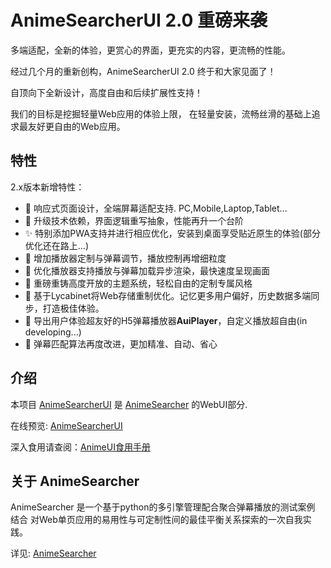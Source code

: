 # AnimeSearcherUI 2.0 重磅来袭

多端适配，全新的体验，更赏心的界面，更充实的内容，更流畅的性能。

经过几个月的重新创构，AnimeSearcherUI 2.0 终于和大家见面了！

自顶向下全新设计，高度自由和后续扩展性支持！

我们的目标是挖掘轻量Web应用的体验上限，
在轻量安装，流畅丝滑的基础上追求最友好更自由的Web应用。


## 特性

2.x版本新增特性：

- 🎉 响应式页面设计，全端屏幕适配支持. PC,Mobile,Laptop,Tablet...
- 🏹 升级技术依赖，界面逻辑重写抽象，性能再升一个台阶
- ✨ 特别添加PWA支持并进行相应优化，安装到桌面享受贴近原生的体验(部分优化还在路上...)
- 🍥 增加播放器定制与弹幕调节，播放控制再增细粒度
- 🚀 优化播放器支持播放与弹幕加载异步渲染，最快速度呈现画面
- 🎡 重磅重铸高度开放的主题系统，轻松自由的定制专属风格
- 🌈 基于Lycabinet将Web存储重制优化。记忆更多用户偏好，历史数据多端同步，打造极佳体验。
- 🍭 导出用户体验超友好的H5弹幕播放器**AuiPlayer**，自定义播放超自由(in developing...)
- 🛴 弹幕匹配算法再度改进，更加精准、自动、省心
<!-- - ✨🎈🎗🎯🎄🎋🍭🍡🍬🍁🥂✈🛴🏳‍🌈🌈❄💫❤📢🔪💡⌛🐾👀 -->


## 介绍

本项目 [AnimeSearcherUI](https://github.com/lozyue/AnimeSearcherUI) 
是 [AnimeSearcher](https://github.com/zaxtyson/AnimeSearcher/) 的WebUI部分.

在线预览: [AnimeSearcherUI](https://zaxtyson.github.io/AnimeSearcher/)

深入食用请查阅：[AnimeUI食用手册](https://lozyue.github.io/AnimeSearcherUI/)


## 关于 AnimeSearcher

AnimeSearcher 是一个基于python的多引擎管理配合聚合弹幕播放的测试案例
结合
对Web单页应用的易用性与可定制性间的最佳平衡关系探索的一次自我实践。

详见: [AnimeSearcher](https://github.com/zaxtyson/AnimeSearcher/)
